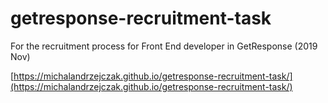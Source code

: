 # getresponse-recruitment-task  

For the recruitment process for Front End developer in GetResponse (2019 Nov)

[https://michalandrzejczak.github.io/getresponse-recruitment-task/](https://michalandrzejczak.github.io/getresponse-recruitment-task/)
